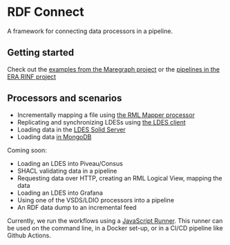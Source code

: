 # RDF Connect

A framework for connecting data processors in a pipeline.

## Getting started

Check out the [examples from the Maregraph project](https://github.com/rdf-connect/maregraph-examples) or the [pipelines in the ERA RINF project](https://github.com/julianrojas87/CA-RINF-LDES)

## Processors and scenarios

 * Incrementally mapping a file using [the RML Mapper processor](https://github.com/julianrojas87/rml-mapper-processor-ts)
 * Replicating and synchronizing LDESs using [the LDES client](https://github.com/rdf-connect/ldes-client)
 * Loading data in the [LDES Solid Server](https://github.com/rdf-connect/LDES-Solid-Server)
 * Loading data [in MongoDB](https://github.com/rdf-connect/sds-storage-writer-mongo)

Coming soon:
 * Loading an LDES into Piveau/Consus
 * SHACL validating data in a pipeline
 * Requesting data over HTTP, creating an RML Logical View, mapping the data
 * Loading an LDES into Grafana
 * Using one of the VSDS/LDIO processors into a pipeline
 * An RDF data dump to an incremental feed

Currently, we run the workflows using a [JavaScript Runner](https://github.com/rdf-connect/js-runner). This runner can be used on the command line, in a Docker set-up, or in a CI/CD pipeline like Github Actions.
